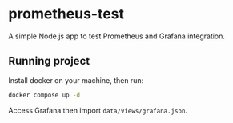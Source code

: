 # prometheus-test

A simple Node.js app to test Prometheus and Grafana integration.


## Running project

Install docker on your machine, then run:

```bash
docker compose up -d
```

Access Grafana then import `data/views/grafana.json`.
